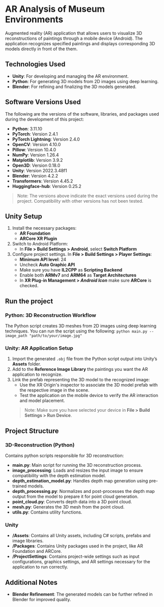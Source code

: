 # AR Analysis of Museum Environments
Augmented reality (AR) application that allows users to visualize 3D reconstructions of paintings through a mobile device (Android). 
The application recognizes specified paintings and displays corresponding 3D models directly in front of the them.

## Technologies Used
- **Unity**: For developing and managing the AR environment.
- **Python**: For generating 3D models from 2D images using deep learning.
- **Blender**: For refining and finalizing the 3D models generated.

## Software Versions Used
The following are the versions of the software, libraries, and packages used during the development of this project:
- **Python**: 3.11.10
- **PyTorch**: Version 2.4.1
- **PyTorch Lightning**: Version 2.4.0
- **OpenCV**: Version 4.10.0
- **Pillow**: Version 10.4.0
- **NumPy**: Version 1.26.4
- **Matplotlib**: Version 3.9.2
- **Open3D**: Version 0.18.0
- **Unity**: Version 2022.3.48f1
- **Blender**: Version 4.2.2
- **Transformers**: Version 4.45.2
- **Huggingface-hub**: Version 0.25.2

> Note: The versions above indicate the exact versions used during the project. Compatibility with other versions has not been tested.

## Unity Setup
1. Install the necessary packages:
   - **AR Foundation**
   - **ARCore XR Plugin**
2. Switch to Android Platform:
	- In **File > Build Settings > Android**, select **Switch Platform**
3. Configure project settings.
   In **File > Build Settings > Player Settings**:
   - **Minimum API level**: 24
   - Uncheck **Auto Graphic API**
   - Make sure you have **IL2CPP** as **Scripting Backend**
   - Enable both **ARMv7** and **ARM64** as **Target Architectures**
   - In **XR Plug-in Management > *Android Icon*** make sure **ARCore** is checked. 

## Run the project

### Python: 3D Reconstruction Workflow
The Python script creates 3D meshes from 2D images using deep learning techniques.
You can run the script using the following:
`python main.py --image_path "path/to/your/image.jpg"`

### Unity: AR Application Setup
1. Import the generated `.obj` file from the Python script output into Unity’s **Assets** folder.
2. Add to the **Reference Image Library** the paintings you want the AR application to recognize.
3. Link the prefab representing the 3D model to the recognized image:
   - Use the XR Origin's inspector to associate the 3D model prefab with the respective image in the scene.
   - Test the application on the mobile device to verify the AR interaction and model placement.
   > Note: Make sure you have selected your device in **File > Build Settings > Run Device**.

## Project Structure

### 3D-Reconstruction (Python)
Contains python scripts responsible for 3D reconstruction:
  - **main.py**: Main script for running the 3D reconstruction process.
  - **image_processing**: Loads and resizes the input image to ensure compatibility with the depth estimation model.
  - **depth_estimation_model.py**: Handles depth map generation using pre-trained models.
  - **depth_processing.py**: Normalizes and post-processes the depth map output from the model to prepare it for point cloud generation.
  - **point_cloud.py**: Converts depth data into a 3D point cloud.
  - **mesh.py**: Generates the 3D mesh from the point cloud.
  - **utils.py**: Contains utility functions.

### Unity
- **/Assets**: Contains all Unity assets, including C# scripts, prefabs and image libraries.
- **/Packages**: Contains Unity packages used in the project, like AR Foundation and ARCore.
- **/ProjectSettings**: Contains project-wide settings such as input configurations, graphics settings, and AR settings necessary for the application to run correctly.

## Additional Notes
- **Blender Refinement**: The generated models can be further refined in Blender for improved quality.

